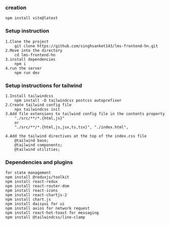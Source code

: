 ### creation 
    npm install vite@latest
### Setup instruction
    1.Clone the project
        git clone https://github.com/singhsanket143/lms-frontend-hn.git
    2.Move into the directory
        cd lms-frontend-hn
    3.install dependencies
        npm i
    4.run the server
        npm run dev
### Setup instructions for tailwind

    1.Install tailwindcss
        npm install -D tailwindcss postcss autoprefixer
    2.Create tailwind config file
        npx tailwindcss init
    3.Add file extensions to tailwind config file in the contents property
        "./src/**/*.{html,js}"
        or
        "./src/**/*.{html,js,jsx,ts,tsx}", "./index.html",

    4.Add the tailwind directives at the top of the index.css file
        @tailwind base;
        @tailwind components;
        @tailwind utilities;


### Dependencies and plugins
    for state management
    npm install @reduxjs/toolkit
    npm install react-redux
    npm install react-router-dom
    npm install react-icons
    npm install react-chartjs-2
    npm install chart.js
    npm install daisyui for ui
    npm install axios for network request
    npm install react-hot-toast for messaging
    npm install @tailwindcss/line-clamp